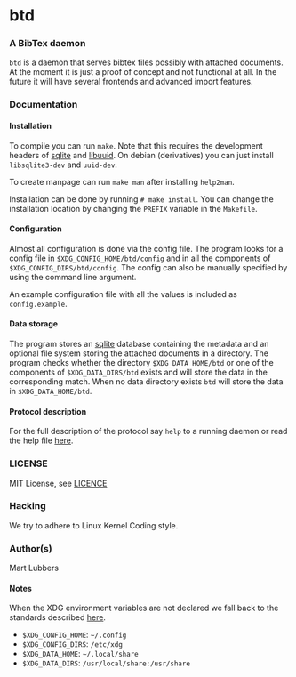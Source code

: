# btd
### A BibTex daemon
`btd` is a daemon that serves bibtex files possibly with attached documents. At
the moment it is just a proof of concept and not functional at all. In the
future it will have several frontends and advanced import features.

### Documentation
#### Installation
To compile you can run `make`. Note that this requires the development headers
of [sqlite][sqlite] and [libuuid][uuid]. On debian (derivatives) you can just
install `libsqlite3-dev` and `uuid-dev`.

To create manpage can run `make man` after installing `help2man`.

Installation can be done by running `# make install`. You can change the
installation location by changing the `PREFIX` variable in the `Makefile`.

#### Configuration
Almost all configuration is done via the config file. The program looks for a
config file in `$XDG_CONFIG_HOME/btd/config` and in all the components of
`$XDG_CONFIG_DIRS/btd/config`. The config can also be manually specified by
using the command line argument.

An example configuration file with all the values is included as
`config.example`.

#### Data storage
The program stores an [sqlite][sqlite] database containing the metadata and an
optional file system storing the attached documents in a directory. The program
checks whether the directory `$XDG_DATA_HOME/btd` or one of the components of
`$XDG_DATA_DIRS/btd` exists and will store the data in the corresponding match.
When no data directory exists `btd` will store the data in
`$XDG_DATA_HOME/btd`.

#### Protocol description
For the full description of the protocol say `help` to a running daemon or read
the help file [here](PROTOCOL.txt).

### LICENSE
MIT License, see [LICENCE](LICENCE)

### Hacking
We try to adhere to Linux Kernel Coding style.

### Author(s)
Mart Lubbers

#### Notes
When the XDG environment variables are not declared we fall back to the
standards described [here][xdgspec].

- `$XDG_CONFIG_HOME`: `~/.config`
- `$XDG_CONFIG_DIRS`: `/etc/xdg`
- `$XDG_DATA_HOME`: `~/.local/share`
- `$XDG_DATA_DIRS`: `/usr/local/share:/usr/share`

[sqlite]: https://sqlite.org/ "SQLite"
[xdgspec]: https://specifications.freedesktop.org/basedir-spec/basedir-spec-latest.html "Latest XDG spec"
[uuid]: https://www.kernel.org/pub/linux/utils/util-linux/ "Libuuid is part of util-linux"
